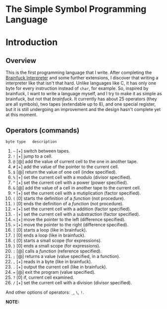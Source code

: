 The Simple Symbol Programming Language
======================================

# Introduction

## Overview

This is the first programming language that I write. After completing the [Brainfuck Interpreter](https://github.com/Irides-Chromium/compiler/bf_interpreter/) and some further extensions, I discover that writing a interpreter like that isn't that hard. Unlike languages like C, it has only one byte for every instruction instead of `char`, for example. So, inspired by brainfuck, I want to write a language myself, and I try to make it as simple as brainfuck, but not that *brainfuck*. It currently has about 25 operators (they are all symbols), two tapes (extendable up to 8), and one special register, but it is still undergoing an improvement and the design hasn't complete yet at this moment.

## Operators (commands)

    byte type   description
 1. `~`  [+] switch between tapes.
 2. `!`  [+] jump to a cell.
 3. `@`  [@] add the value of current cell to the one in another tape.
 4. `#`  [+] add the value of the pointer to the current cell.
 5. `$`  [@] return the value of one cell (index specified).
 6. `%`  [+] set the current cell with a modulo (divisor specified).
 7. `^`  [+] set the current cell with a power (power specified).
 8. `&`  [@] add the value of a cell in another tape to the current cell.
 9. `*`  [+] set the current cell with a mutiplication (factor specified).
10. `(`  [0] starts the definition of a *function* (not procedure).
11. `)`  [0] ends the definition of a *function* (not procedure).
12. `+`  [+] set the current cell with a addition (factor specified).
13. `-`  [+] set the current cell with a substraction (factor specified).
14. `<`  [+] move the pointer to the left (difference specified).
15. `>`  [+] move the pointer to the right (difference specified).
16. `[`  [0] starts a loop (like in brainfuck).
17. `]`  [0] ends a loop (like in brainfuck).
18. `{`  [0] starts a small scope (for expressions).
19. `}`  [0] ends a small scope (for expressions).
20. `:`  [@] calls a *function* (reference specified).
21. `;`  [@] returns a value (value specified, in a function).
22. `,`  [+] reads in a byte (like in brainfuck).
23. `.`  [+] output the current cell (like in brainfuck).
24. `=`  [@] exit the program (value specified).
25. `?`  [0] if, current cell examined.
26. `/`  [+] set the current cell with a division (divisor specified).

And other options of operators: `_`, `\`, `!`.

**NOTE:** 
